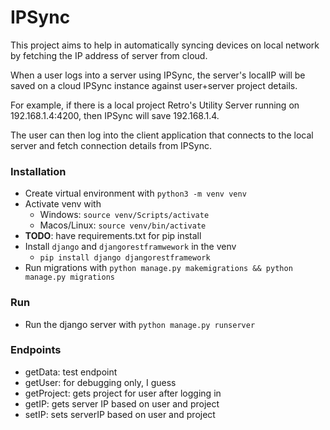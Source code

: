 # IPSync
This project aims to help in automatically syncing devices on local network by fetching the IP address of server from cloud.

When a user logs into a server using IPSync, the server's localIP will be saved on a cloud IPSync instance against user+server project details.

For example, if there is a local project Retro's Utility Server running on 192.168.1.4:4200, then IPSync will save 192.168.1.4.

The user can then log into the client application that connects to the local server and fetch connection details from IPSync.

### Installation
- Create virtual environment with `python3 -m venv venv`
- Activate venv with
    - Windows: `source venv/Scripts/activate` 
    - Macos/Linux: `source venv/bin/activate`
- **TODO**: have requirements.txt for pip install
- Install `django` and `djangorestframwework` in the venv
    - `pip install django djangorestframework`
- Run migrations with `python manage.py makemigrations && python manage.py migrations`

### Run
- Run the django server with `python manage.py runserver`

### Endpoints
- getData: test endpoint
- getUser: for debugging only, I guess
- getProject: gets project for user after logging in
- getIP: gets server IP based on user and project
- setIP: sets serverIP based on user and project
